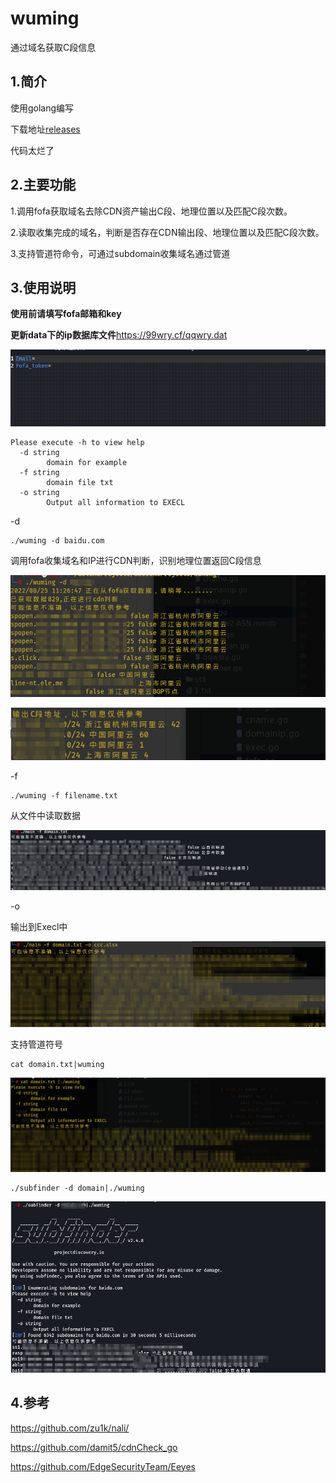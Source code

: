 # wuming
通过域名获取C段信息
## 1.简介
使用golang编写

下载地址[releases](https://github.com/liuzi-cyj/wuming/releases/tag/v0.0.1)

代码太烂了

## 2.主要功能

1.调用fofa获取域名去除CDN资产输出C段、地理位置以及匹配C段次数。

2.读取收集完成的域名，判断是否存在CDN输出段、地理位置以及匹配C段次数。

3.支持管道符命令，可通过subdomain收集域名通过管道

## 3.使用说明

**使用前请填写fofa邮箱和key**

**更新data下的ip数据库文件**https://99wry.cf/qqwry.dat

![image-20220825112031480](./images/image-20220825112031480.png)

```
Please execute -h to view help
  -d string
        domain for example
  -f string
        domain file txt
  -o string
        Output all information to EXECL
```

-d

```
./wuming -d baidu.com
```

调用fofa收集域名和IP进行CDN判断，识别地理位置返回C段信息

![image-20220825112903881](./images/image-20220825112903881.png)

![image-20220825113016782](./images/image-20220825113016782.png)

-f

```
./wuming -f filename.txt
```

从文件中读取数据

![image-20220825113134932](./images/image-20220825131427863.png)

-o

输出到Execl中

![image-20220825113634430](./images/image-20220825113634430.png)

支持管道符号

```
cat domain.txt|wuming
```

![image-20220825114210744](./images/image-20220825114210744.png)

```
./subfinder -d domain|./wuming
```

![image-20220825122241839](./images/image-20220825122241839.png)

## 4.参考

https://github.com/zu1k/nali/

https://github.com/damit5/cdnCheck_go

https://github.com/EdgeSecurityTeam/Eeyes
